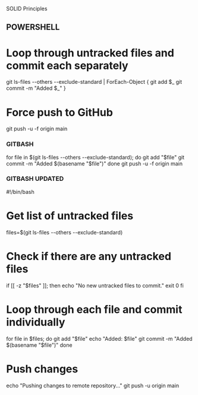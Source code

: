 SOLID Principles


## POWERSHELL
# Loop through untracked files and commit each separately
git ls-files --others --exclude-standard | ForEach-Object {
    git add $_
    git commit -m "Added $_"
}

# Force push to GitHub
git push -u -f origin main



### GITBASH
for file in $(git ls-files --others --exclude-standard); do 
    git add "$file" 
    git commit -m "Added $(basename "$file")"
done
git push -u -f origin main



### GITBASH UPDATED
#!/bin/bash

# Get list of untracked files
files=$(git ls-files --others --exclude-standard)

# Check if there are any untracked files
if [[ -z "$files" ]]; then
    echo "No new untracked files to commit."
    exit 0
fi

# Loop through each file and commit individually
for file in $files; do 
    git add "$file" 
    echo "Added: $file"
    git commit -m "Added $(basename "$file")"
done

# Push changes
echo "Pushing changes to remote repository..."
git push -u origin main


<!-- Making chnges in notes -->